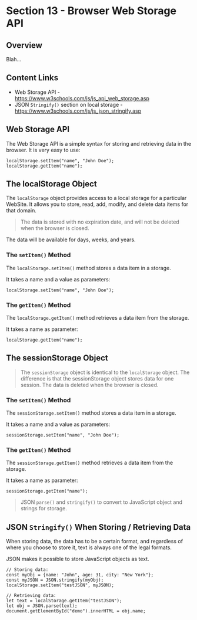 # Section 13 - Browser Web Storage API

## Overview

Blah...

## Content Links

- Web Storage API - <https://www.w3schools.com/js/js_api_web_storage.asp>
- JSON `Stringify()` section on local storage - <https://www.w3schools.com/js/js_json_stringify.asp>

## Web Storage API

The Web Storage API is a simple syntax for storing and retrieving data in the browser. It is very easy to use:
 
```
localStorage.setItem("name", "John Doe");
localStorage.getItem("name");
```

## The localStorage Object

The `localStorage` object provides access to a local storage for a particular WebSite. It allows you to store, read, add, modify, and delete data items for that domain.

> The data is stored with no expiration date, and will not be deleted when the browser is closed.

The data will be available for days, weeks, and years.

### The `setItem()` Method

The `localStorage.setItem()` method stores a data item in a storage.

It takes a name and a value as parameters:

```
localStorage.setItem("name", "John Doe");
```

### The `getItem()` Method

The `localStorage.getItem()` method retrieves a data item from the storage.

It takes a name as parameter:

```
localStorage.getItem("name");
```

## The sessionStorage Object

> The `sessionStorage` object is identical to the `localStorage` object. The difference is that the sessionStorage object stores data for one session. The data is deleted when the browser is closed.

### The `setItem()` Method

The `sessionStorage.setItem()` method stores a data item in a storage.

It takes a name and a value as parameters:
         
```
sessionStorage.setItem("name", "John Doe");
```

### The `getItem()` Method

The `sessionStorage.getItem()` method retrieves a data item from the storage.

It takes a name as parameter:

```
sessionStorage.getItem("name");
```

> JSON `parse()` and `stringify()` to convert to JavaScript object and strings for storage. 

## JSON `Stringify()` When Storing / Retrieving Data

When storing data, the data has to be a certain format, and regardless of where you choose to store it, text is always one of the legal formats.

JSON makes it possible to store JavaScript objects as text.

```
// Storing data:
const myObj = {name: "John", age: 31, city: "New York"};
const myJSON = JSON.stringify(myObj);
localStorage.setItem("testJSON", myJSON);

// Retrieving data:
let text = localStorage.getItem("testJSON");
let obj = JSON.parse(text);
document.getElementById("demo").innerHTML = obj.name;
```

